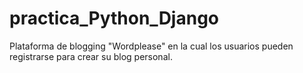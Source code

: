 # practica_Python_Django
Plataforma de blogging "Wordplease" en la cual los usuarios pueden registrarse para crear su blog personal. 

